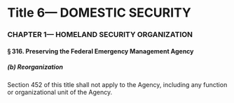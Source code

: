 
# Title 6— DOMESTIC SECURITY
### CHAPTER 1— HOMELAND SECURITY ORGANIZATION
#### § 316. Preserving the Federal Emergency Management Agency
##### (b) Reorganization

Section 452 of this title shall not apply to the Agency, including any function or organizational unit of the Agency.
